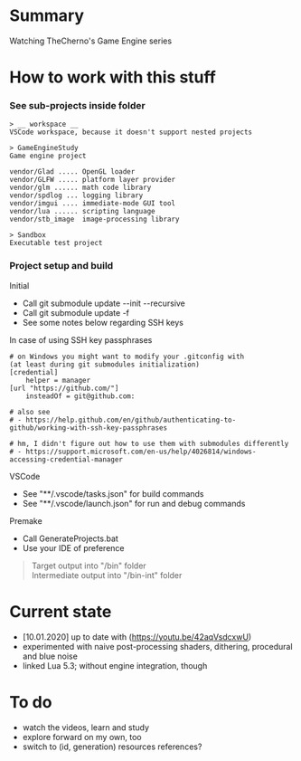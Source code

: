 # Summary
Watching TheCherno's Game Engine series  

# How to work with this stuff
### __See sub-projects inside folder__
```
> __ workspace __
VSCode workspace, because it doesn't support nested projects
```

```
> GameEngineStudy
Game engine project

vendor/Glad ..... OpenGL loader
vendor/GLFW ..... platform layer provider
vendor/glm ...... math code library
vendor/spdlog ... logging library
vendor/imgui .... immediate-mode GUI tool
vendor/lua ...... scripting language
vendor/stb_image  image-processing library
```

```
> Sandbox
Executable test project
```

### __Project setup and build__
Initial  
* Call git submodule update --init --recursive
* Call git submodule update -f
* See some notes below regarding SSH keys

In case of using SSH key passphrases  
```
# on Windows you might want to modify your .gitconfig with
(at least during git submodules initialization)
[credential]
	helper = manager
[url "https://github.com/"]
	insteadOf = git@github.com:

# also see
# - https://help.github.com/en/github/authenticating-to-github/working-with-ssh-key-passphrases

# hm, I didn't figure out how to use them with submodules differently
# - https://support.microsoft.com/en-us/help/4026814/windows-accessing-credential-manager
```

VSCode  
* See "**/.vscode/tasks.json" for build commands
* See "**/.vscode/launch.json" for run and debug commands

Premake  
* Call GenerateProjects.bat
* Use your IDE of preference

> Target output into "/bin" folder  
> Intermediate output into "/bin-int" folder  

# Current state
* [10.01.2020] up to date with (https://youtu.be/42aqVsdcxwU)
* experimented with naive post-processing shaders, dithering, procedural and blue noise
* linked Lua 5.3; without engine integration, though

# To do
* watch the videos, learn and study
* explore forward on my own, too
* switch to (id, generation) resources references?
